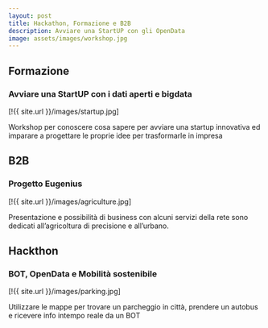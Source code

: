 ```yaml
---
layout: post
title: Hackathon, Formazione e B2B
description: Avviare una StartUP con gli OpenData
image: assets/images/workshop.jpg
---
```


## Formazione
### Avviare una StartUP con i dati aperti e bigdata
[!{{ site.url }}/images/startup.jpg]

Workshop per conoscere cosa sapere per avviare una startup innovativa ed imparare a progettare le proprie idee per trasformarle in impresa

## B2B
### Progetto Eugenius
[!{{ site.url }}/images/agriculture.jpg]

Presentazione e possibilità di business con alcuni servizi della rete sono dedicati all’agricoltura di precisione e all’urbano.

## Hackthon 
### BOT, OpenData e Mobilità sostenibile

[!{{ site.url }}/images/parking.jpg]

Utilizzare le mappe per trovare un parcheggio in città, prendere un autobus e ricevere info intempo reale da un BOT
